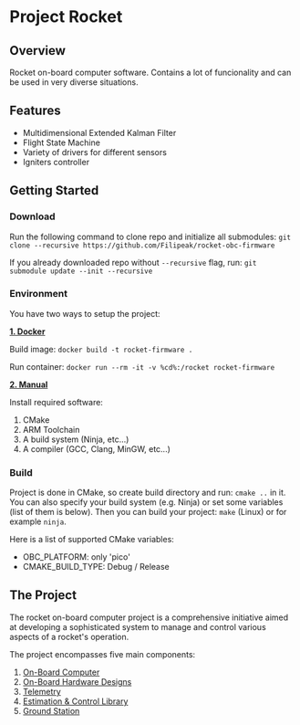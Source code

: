 # Project Rocket

## Overview
Rocket on-board computer software. Contains a lot of funcionality and can be used in very diverse situations.

## Features
 - Multidimensional Extended Kalman Filter
 - Flight State Machine
 - Variety of drivers for different sensors
 - Igniters controller

## Getting Started

### Download
Run the following command to clone repo and initialize all submodules: ```git clone --recursive https://github.com/Filipeak/rocket-obc-firmware```

If you already downloaded repo without ```--recursive``` flag, run: ```git submodule update --init --recursive```

### Environment
You have two ways to setup the project:

<ins>**1. Docker**</ins>

Build image: ```docker build -t rocket-firmware .```

Run container: ```docker run --rm -it -v %cd%:/rocket rocket-firmware```

<ins>**2. Manual**</ins>

Install required software:
1. CMake
2. ARM Toolchain
3. A build system (Ninja, etc...)
4. A compiler (GCC, Clang, MinGW, etc...)

### Build
Project is done in CMake, so create build directory and run: ```cmake ..``` in it. You can also specify your build system (e.g. Ninja) or set some variables (list of them is below). Then you can build your project: ```make``` (Linux) or for example ```ninja```.

Here is a list of supported CMake variables:
 - OBC_PLATFORM: only 'pico'
 - CMAKE_BUILD_TYPE: Debug / Release

## The Project
The rocket on-board computer project is a comprehensive initiative aimed at developing a sophisticated system to manage and control various aspects of a rocket's operation. 

The project encompasses five main components:
 1. [On-Board Computer](https://github.com/Filipeak/rocket-obc-firmware)
 2. [On-Board Hardware Designs](https://github.com/Filipeak/rocket-obc-hardware)
 3. [Telemetry](https://github.com/Filipeak/rocket-telemetry)
 4. [Estimation & Control Library](https://github.com/Filipeak/rocket-ecl)
 5. [Ground Station](https://github.com/Filipeak/rocket-gcs)
